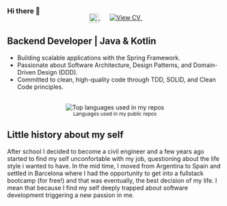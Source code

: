 ### Hi there 👋

<p align="center" style="margin: -20px 0 30px">
  &nbsp;&nbsp;
  <a href="https://www.linkedin.com/in/facundo-ramallo" target="_blank" style="margin-right:10px;">
    <img align="center" src="https://user-images.githubusercontent.com/92294703/199122472-d67f5adb-d811-4510-a988-b07fef598ff1.png" alt="linkedin" height="22px" width="22px">
  </a>
  &nbsp;&nbsp;
  <a href="https://github.com/FacuRamallo/professional-profile/blob/master/Facundo_Ramallo_CV.pdf" target="_blank">
    <img src="https://img.shields.io/badge/View_CV-3DA6DD?style=flat" alt="View CV">
  </a>
  &nbsp;&nbsp;
</p>

## Backend Developer | Java & Kotlin

* Building scalable applications with the Spring Framework.
* Passionate about Software Architecture, Design Patterns, and Domain-Driven Design (DDD).
* Committed to clean, high-quality code through TDD, SOLID, and Clean Code principles.

<br />

<div align="center">
  <img width="" src="https://github-readme-stats.vercel.app/api/top-langs/?username=FacuRamallo&layout=compact&hide_title=1&card_width=300" alt="Top languages used in my repos" />
  <br />
  <small>Languages used in my public repos</small>
  <br />
</div>

## Little history about my self

After school I decided to become a civil engineer and a few years ago started to find my self unconfortable with my job, questioning about the life style i wanted to have.
In the mid time, I moved from Argentina to Spain and settled in Barcelona where I had the opportunity to get into a fullstack bootcamp (for free!) and that was eventually, the best decision of my life. I mean that because I find my self deeply trapped about software development triggering a new passion in me.
<br />
